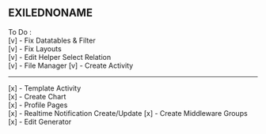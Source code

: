 ## EXILEDNONAME

To Do : <br>
[v] - Fix Datatables & Filter <br>
[v] - Fix Layouts <br>
[v] - Edit Helper Select Relation <br>
[v] - File Manager
[v] - Create Activity <br>

<hr>

[x] - Template Activity <br>
[x] - Create Chart <br>
[x] - Profile Pages <br>
[x] - Realtime Notification Create/Update
[x] - Create Middleware Groups <br>
[x] - Edit Generator <br>
